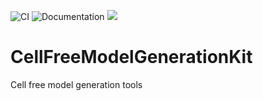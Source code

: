 ![CI](https://github.com/varnerlab/CellFreeModelGenerationKit.jl/workflows/CI/badge.svg)
![Documentation](https://github.com/varnerlab/CellFreeModelGenerationKit.jl/workflows/Documentation/badge.svg)
[![](https://img.shields.io/badge/docs-dev-blue.svg)](https://varnerlab.github.io/CellFreeModelGenerationKit.jl/dev)

# CellFreeModelGenerationKit
Cell free model generation tools
